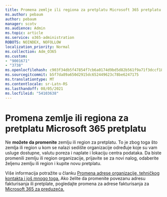 ```yaml
---
title: Promena zemlje ili regiona za pretplatu Microsoft 365 pretplatu
ms.author: pebaum
author: pebaum
manager: scotv
ms.audience: Admin
ms.topic: article
ms.service: o365-administration
ROBOTS: NOINDEX, NOFOLLOW
localization_priority: Normal
ms.collection: Adm_O365
ms.custom:
- "9001671"
- "3738"
ms.openlocfilehash: c903f34db5f47854f7cb6a0174d9bd5d82b561f9a71f3dccf18c9147698824b4
ms.sourcegitcommit: b5f7da89a650d2915dc652449623c78be6247175
ms.translationtype: MT
ms.contentlocale: sr-Latn-RS
ms.lasthandoff: 08/05/2021
ms.locfileid: "54103638"
---
```

# <a name="change-the-country-or-region-for-your-microsoft-365-subscription"></a>Promena zemlje ili regiona za pretplatu Microsoft 365 pretplatu

Ne **možete da promenite** zemlju ili region za pretplatu. To je zbog toga što zemlja ili region u kom se nalazi sedište organizacije određuje koje su vam usluge dostupne, valutu poreza i naplate i lokaciju centra podataka. Da biste promenili zemlju ili region organizacije, prijavite se za novi nalog, odaberite željenu zemlju ili region i kupite novu pretplatu.

Više informacija potražite u članku [Promena adrese organizacije, tehničkog kontakta i još mnogo toga.](https://docs.microsoft.com/microsoft-365/admin/manage/change-address-contact-and-more?view=o365-worldwide) Ako želite da promenite povezanu adresu fakturisanja ili pretplate, pogledajte promena za adrese fakturisanja za [Microsoft 365 za preduzeća.](https://docs.microsoft.com/microsoft-365/commerce/billing-and-payments/change-your-billing-addresses?view=o365-worldwide) 
